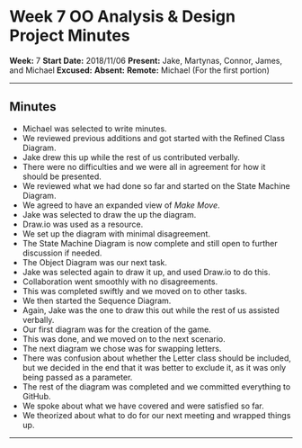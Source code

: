 # Week 7 OO Analysis & Design Project Minutes

__Week:__ 7
__Start Date:__ 2018/11/06
__Present:__ Jake, Martynas, Connor, James, and Michael
__Excused:__ 
__Absent:__
__Remote:__ Michael (For the first portion)

___

## Minutes

- Michael was selected to write minutes.
- We reviewed previous additions and got started with the Refined Class Diagram.
- Jake drew this up while the rest of us contributed verbally.
- There were no difficulties and we were all in agreement for how it should be presented.
- We reviewed what we had done so far and started on the State Machine Diagram.
- We agreed to have an expanded view of _Make Move_.
- Jake was selected to draw the up the diagram.
- Draw.io was used as a resource.
- We set up the diagram with minimal disagreement.
- The State Machine Diagram is now complete and still open to further discussion if needed.
- The Object Diagram was our next task.
- Jake was selected again to draw it up, and used Draw.io to do this.
- Collaboration went smoothly with no disagreements.
- This was completed swiftly and we moved on to other tasks.
- We then started the Sequence Diagram.
- Again, Jake was the one to draw this out while the rest of us assisted verbally.
- Our first diagram was for the creation of the game.
- This was done, and we moved on to the next scenario.
- The next diagram we chose was for swapping letters.
- There was confusion about whether the Letter class should be included, but we decided in the end that it was better to exclude it, as it was only being passed as a parameter.
- The rest of the diagram was completed and we committed everything to GitHub.
- We spoke about what we have covered and were satisfied so far.
- We theorized about what to do for our next meeting and wrapped things up.
___

